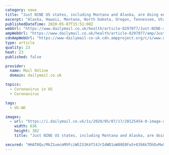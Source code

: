 ```yaml
---
category: news
title: "Just NINE US states, including Montana and Alaska, are doing enough coronavirus testing to reopen, Harvard experts reveal - but New York, California and New Jersey lag behind"
excerpt: "Alaska, Hawaii, Montana, North Dakota, Oregon, Tennessee, Utah, West Virginia and Wyoming - are doing enough testing to reopen"
publishedDateTime: 2020-05-07T15:51:00Z
webUrl: "https://www.dailymail.co.uk/health/article-8297077/Just-NINE-states-testing-people-reopen-experts-reveal.html"
ampWebUrl: "https://www.dailymail.co.uk/health/article-8297077/amp/Just-NINE-states-testing-people-reopen-experts-reveal.html"
cdnAmpWebUrl: "https://www-dailymail-co-uk.cdn.ampproject.org/c/s/www.dailymail.co.uk/health/article-8297077/amp/Just-NINE-states-testing-people-reopen-experts-reveal.html"
type: article
quality: 23
heat: 23
published: false

provider:
  name: Mail Online
  domain: dailymail.co.uk

topics:
  - Coronavirus in US
  - Coronavirus

tags:
  - US-AK

images:
  - url: "https://i.dailymail.co.uk/1s/2020/05/07/17/28125454-0-image-a-238_1588869109636.jpg"
    width: 636
    height: 382
    title: "Just NINE US states, including Montana and Alaska, are doing enough coronavirus testing to reopen, Harvard experts reveal - but New York, California and New Jersey lag behind"

secured: "HHAT0Qu/MkZ1umcmMVFciWGIS3K4fI4JrIdWD1uW80EBFwS+839AkTDhDxMw9kq8SvlKXCABtdKoAFGZ3K22lji813a+Jt+33/HnsmEr+2nmIM/NUReTiPvK73aYzoqAUx+spptj6+uqs5hSa5p8iabJ10vxckinCTKcVgBDzH0xw2ay7xeO7RLipTimgpfRlLdmLDd8goJjPP+t9Iv0tjq2Fl00tAElRR0eh2/z3QSX76yVNfouYtySd0Z41gm258Di0idI17f1iZSMnHKHdq05ODxxbPdeUBoh+BEb7/f7F88qc6PVtsMpjfMt6lha;/8GaMGAUlGaDdQ84xDZ0GA=="
---
```


